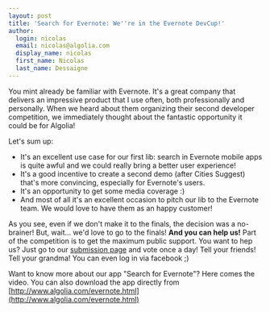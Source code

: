 ```yaml
---
layout: post
title: 'Search for Evernote: We''re in the Evernote DevCup!'
author:
  login: nicolas
  email: nicolas@algolia.com
  display_name: nicolas
  first_name: Nicolas
  last_name: Dessaigne
---
```


You mint already be familiar with Evernote. It's a great company that delivers
an impressive product that I use often, both professionally and personally.
When we heard about them organizing their second developer competition, we
immediately thought about the fantastic opportunity it could be for Algolia!

Let's sum up:

  * It's an excellent use case for our first lib: search in Evernote mobile apps is quite awful and we could really bring a better user experience!
  * It's a good incentive to create a second demo (after Cities Suggest) that's more convincing, especially for Evernote's users.
  * It's an opportunity to get some media coverage :)
  * And most of all it's an excellent occasion to pitch our lib to the Evernote team. We would love to have them as an happy customer!

As you see, even if we don't make it to the finals, the decision was a no-
brainer! But, wait... we'd love to go to the finals! **And you can help us!**
Part of the competition is to get the maximum public support. You want to hep
us? Just go to our [submission
page][1] and
vote once a day! Tell your friends! Tell your grandma! You can even log in via
facebook ;)

Want to know more about our app "Search for Evernote"? Here comes the video.
You can also download the app directly from
[http://www.algolia.com/evernote.html](http://www.algolia.com/evernote.html)

[1]: http://devcup.evernote.com/submissions/8585-search-for-evernote
